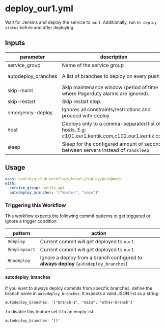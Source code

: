# deploy_our1.yml

Wait for Jenkins and deploy the service to `our1`. Additionally, run `kt deploy status` before and after deploying. 

## Inputs

| parameter| description | required | default |
| - | - | - | - |
| service_group | Name of the service group |  yes  | 
| autodeploy_branches | A list of branches to deploy on every push |  yes  | '["master", "main"]'|
| skip-maint | Skip maintenance window (period of time where Pagerduty alarms are ignored). |  -  | false
| skip-restart | Skip restart step. |  -  | false
| emergency-deploy | Ignores all constraints/restrictions and proceed with deploy |  -  | false
| host | Deploys only to a comma-separated list of hosts. E.g: c101.our1.kentik.com,c102.our1.kentik.com |  -  | 
| sleep | Sleep for the configured amount of seconds between servers instead of `randsleep` |  -  | -1


## Usage

```yaml
uses: kentik/github-workflows/ktools/deploy/push@main
with:
  service_group: notify-api
  autodeploy_branches: '["master", "main"]'
```

### Triggering this Workflow

This workflow expects the following commit patterns to get triggered or ignore a trigger condition:

| pattern| action|
| - | - |
| `#deploy` | Current commit will get deployed to `our1`| 
| `#deployour1` | Current commit will get deployed to `our1`| 
| `#nodeploy` | Ignore a deploy from a branch configured to **always deploy** (`autodeploy_branches`)| 


#### autodeploy_branches

If you want to always deploy commits from specific branches, define the branch name in `autodeploy_branches`. It expects a valid JSON list as a string:

```
autodeploy_branches: '["branch-1", "main", "other-branch"]'
```

To disable this feature set it to an empty list:

```
autodeploy_branches: '[]'
```
